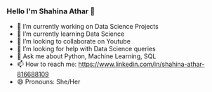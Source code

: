 ### Hello I'm Shahina Athar 👋

- 🔭 I’m currently working on Data Science Projects
- 🌱 I’m currently learning Data Science
- 👯 I’m looking to collaborate on Youtube
- 🤔 I’m looking for help with Data Science queries
- 💬 Ask me about Python, Machine Learning, SQL
- 📫 How to reach me: https://www.linkedin.com/in/shahina-athar-816688109
- 😄 Pronouns: She/Her

